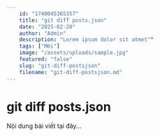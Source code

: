 ```yaml
---
    id: "1740045365357"
    title: "git diff posts.json"
    date: "2025-02-20"
    author: "Admin"
    description: "Lorem ipsum dolor sit atmet""
    tags: ["Mới"]
    image: "/assets/uploads/sample.jpg"
    featured: "false"
    slug: "git-diff-postsjson"
    filename: "git-diff-postsjson.md"
---
```

# git diff posts.json

Nội dung bài viết tại đây...